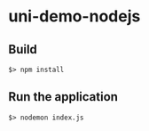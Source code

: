 # uni-demo-nodejs

## Build
```shell
$> npm install
```

## Run the application

```shell
$> nodemon index.js

```

